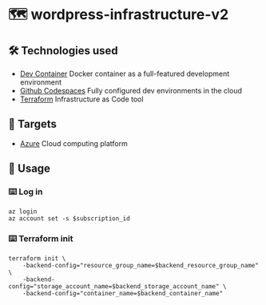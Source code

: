 # 🗺️ wordpress-infrastructure-v2

## 🛠️ Technologies used
- [Dev Container](https://code.visualstudio.com/docs/devcontainers/create-dev-container) Docker container as a full-featured development environment
- [Github Codespaces](https://github.com/features/codespaces) Fully configured dev environments in the cloud
- [Terraform](https://www.terraform.io/) Infrastructure as Code tool

## 🎯 Targets
- [Azure](https://portal.azure.com/) Cloud computing platform


## 🫳 Usage

### ⌨️ Log in

```shell
az login
az account set -s $subscription_id
```

### ⌨️ Terraform init

```shell
terraform init \
    -backend-config="resource_group_name=$backend_resource_group_name" \
    -backend-config="storage_account_name=$backend_storage_account_name" \
    -backend-config="container_name=$backend_container_name"
```